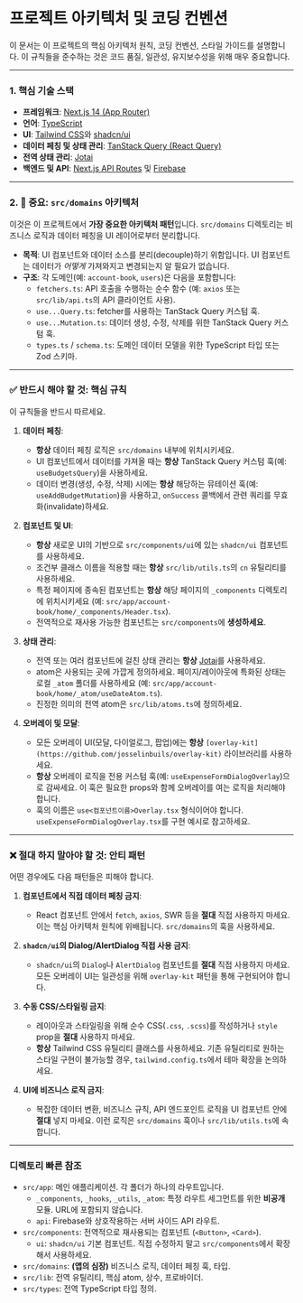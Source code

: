 # 프로젝트 아키텍처 및 코딩 컨벤션

이 문서는 이 프로젝트의 핵심 아키텍처 원칙, 코딩 컨벤션, 스타일 가이드를 설명합니다. 이 규칙들을 준수하는 것은 코드 품질, 일관성, 유지보수성을 위해 매우 중요합니다.

---

### **1. 핵심 기술 스택**

*   **프레임워크**: [Next.js 14 (App Router)](https://nextjs.org/docs/app)
*   **언어**: [TypeScript](https://www.typescriptlang.org/)
*   **UI**: [Tailwind CSS](https://tailwindcss.com/)와 [shadcn/ui](https://ui.shadcn.com/)
*   **데이터 페칭 및 상태 관리**: [TanStack Query (React Query)](https://tanstack.com/query/latest)
*   **전역 상태 관리**: [Jotai](https://jotai.org/)
*   **백엔드 및 API**: [Next.js API Routes](https://nextjs.org/docs/app/building-your-application/routing/route-handlers) 및 [Firebase](https://firebase.google.com/)

---

### **2. 🚨 중요: `src/domains` 아키텍처**

이것은 이 프로젝트에서 **가장 중요한 아키텍처 패턴**입니다. `src/domains` 디렉토리는 비즈니스 로직과 데이터 페칭을 UI 레이어로부터 분리합니다.

*   **목적**: UI 컴포넌트와 데이터 소스를 분리(decouple)하기 위함입니다. UI 컴포넌트는 데이터가 *어떻게* 가져와지고 변경되는지 알 필요가 없습니다.
*   **구조**: 각 도메인(예: `account-book`, `users`)은 다음을 포함합니다:
    *   `fetchers.ts`: API 호출을 수행하는 순수 함수 (예: `axios` 또는 `src/lib/api.ts`의 API 클라이언트 사용).
    *   `use...Query.ts`: fetcher를 사용하는 TanStack Query 커스텀 훅.
    *   `use...Mutation.ts`: 데이터 생성, 수정, 삭제를 위한 TanStack Query 커스텀 훅.
    *   `types.ts` / `schema.ts`: 도메인 데이터 모델을 위한 TypeScript 타입 또는 Zod 스키마.

---

### **✅ 반드시 해야 할 것: 핵심 규칙**

이 규칙들을 반드시 따르세요.

1.  **데이터 페칭**:
    *   **항상** 데이터 페칭 로직은 `src/domains` 내부에 위치시키세요.
    *   UI 컴포넌트에서 데이터를 가져올 때는 **항상** TanStack Query 커스텀 훅(예: `useBudgetsQuery`)을 사용하세요.
    *   데이터 변경(생성, 수정, 삭제) 시에는 **항상** 해당하는 뮤테이션 훅(예: `useAddBudgetMutation`)을 사용하고, `onSuccess` 콜백에서 관련 쿼리를 무효화(invalidate)하세요.

2.  **컴포넌트 및 UI**:
    *   **항상** 새로운 UI의 기반으로 `src/components/ui`에 있는 `shadcn/ui` 컴포넌트를 사용하세요.
    *   조건부 클래스 이름을 적용할 때는 **항상** `src/lib/utils.ts`의 `cn` 유틸리티를 사용하세요.
    *   특정 페이지에 종속된 컴포넌트는 **항상** 해당 페이지의 `_components` 디렉토리에 위치시키세요 (예: `src/app/account-book/home/_components/Header.tsx`).
    *   전역적으로 재사용 가능한 컴포넌트는 `src/components`에 **생성하세요**.

3.  **상태 관리**:
    *   전역 또는 여러 컴포넌트에 걸친 상태 관리는 **항상** [Jotai](https://jotai.org/)를 사용하세요.
    *   atom은 사용되는 곳에 가깝게 정의하세요. 페이지/레이아웃에 특화된 상태는 로컬 `_atom` 폴더를 사용하세요 (예: `src/app/account-book/home/_atom/useDateAtom.ts`).
    *   진정한 의미의 전역 atom은 `src/lib/atoms.ts`에 정의하세요.

4.  **오버레이 및 모달**:
    *   모든 오버레이 UI(모달, 다이얼로그, 팝업)에는 **항상** `[overlay-kit](https://github.com/josselinbuils/overlay-kit)` 라이브러리를 사용하세요.
    *   **항상** 오버레이 로직을 전용 커스텀 훅(예: `useExpenseFormDialogOverlay`)으로 감싸세요. 이 훅은 필요한 props와 함께 오버레이를 여는 로직을 처리해야 합니다.
    *   훅의 이름은 `use<컴포넌트이름>Overlay.tsx` 형식이어야 합니다. `useExpenseFormDialogOverlay.tsx`를 구현 예시로 참고하세요.

---

### **❌ 절대 하지 말아야 할 것: 안티 패턴**

어떤 경우에도 다음 패턴들은 피해야 합니다.

1.  **컴포넌트에서 직접 데이터 페칭 금지**:
    *   React 컴포넌트 안에서 `fetch`, `axios`, SWR 등을 **절대** 직접 사용하지 마세요. 이는 핵심 아키텍처 원칙에 위배됩니다. `src/domains`의 훅을 사용하세요.

2.  **`shadcn/ui`의 Dialog/AlertDialog 직접 사용 금지**:
    *   `shadcn/ui`의 `Dialog`나 `AlertDialog` 컴포넌트를 **절대** 직접 사용하지 마세요. 모든 오버레이 UI는 일관성을 위해 `overlay-kit` 패턴을 통해 구현되어야 합니다.

3.  **수동 CSS/스타일링 금지**:
    *   레이아웃과 스타일링을 위해 순수 CSS(`.css`, `.scss`)를 작성하거나 `style` prop을 **절대** 사용하지 마세요.
    *   **항상** Tailwind CSS 유틸리티 클래스를 사용하세요. 기존 유틸리티로 원하는 스타일 구현이 불가능할 경우, `tailwind.config.ts`에서 테마 확장을 논의하세요.

4.  **UI에 비즈니스 로직 금지**:
    *   복잡한 데이터 변환, 비즈니스 규칙, API 엔드포인트 로직을 UI 컴포넌트 안에 **절대** 넣지 마세요. 이런 로직은 `src/domains` 훅이나 `src/lib/utils.ts`에 속합니다.

---

### **디렉토리 빠른 참조**

*   `src/app`: 메인 애플리케이션. 각 폴더가 하나의 라우트입니다.
    *   `_components`, `_hooks`, `_utils`, `_atom`: 특정 라우트 세그먼트를 위한 **비공개** 모듈. URL에 포함되지 않습니다.
    *   `api`: Firebase와 상호작용하는 서버 사이드 API 라우트.
*   `src/components`: 전역적으로 재사용되는 컴포넌트 (`<Button>`, `<Card>`).
    *   `ui`: `shadcn/ui` 기본 컴포넌트. 직접 수정하지 말고 `src/components`에서 확장해서 사용하세요.
*   `src/domains`: **(앱의 심장)** 비즈니스 로직, 데이터 페칭 훅, 타입.
*   `src/lib`: 전역 유틸리티, 핵심 atom, 상수, 프로바이더.
*   `src/types`: 전역 TypeScript 타입 정의. 